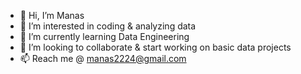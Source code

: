- 👋 Hi, I’m Manas
- 👀 I’m interested in coding & analyzing data
- 🌱 I’m currently learning Data Engineering
- 💞️ I’m looking to collaborate & start working on basic data projects
- 📫 Reach me @ manas2224@gmail.com

<!---
manas1230/manas1230 is a ✨ special ✨ repository because its `README.md` (this file) appears on your GitHub profile.
You can click the Preview link to take a look at your changes.
--->
